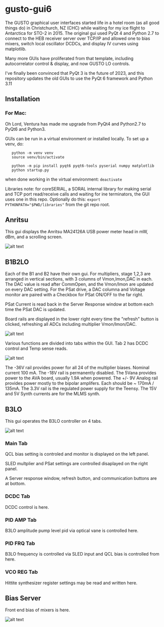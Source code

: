 # gusto-gui6
The GUSTO graphical user interfaces started life in a hotel room (as all good things do) in Christchurch, NZ (CHC) while waiting for my ice flight to Antarctica for STO-2 in 2015.  The original gui used PyQt 4 and Python 2.7 to connect to the HEB receiver server over TCP/IP and allowed one to bias mixers, switch local oscillator DCDCs, and display IV curves using matplotlib.

Many more GUIs have proliferated from that template, including autocorrelator control & display, and now GUSTO LO controls.

I've finally been convinced that PyQt 3 is the future of 2023, and this repository updates the old GUIs to use the PyQt 6 framework and Python 3.11

## Installation
### For Mac:
Oh Lord, Ventura has made me upgrade from PyQt4 and Python2.7 to PyQt6 and Python3.

GUIs can be run in a virtual environment or installed locally.  To set up a venv, do:
```
   python -m venv venv
   source venv/bin/activate

   python -m pip install pyqt6 pyqt6-tools pyserial numpy matplotlib
   python startup.py
```

when done working in the virtual environment: `deactivate`

Libraries note:
   for coreSERIAL, a SORAL internal library for making serial and TCP port read/receive calls and waiting for ine terminators, the GUI uses one in this repo.  Optionally do this: `export PYTHONPATH="$PWD/libraries"` from the git repo root.

## Anritsu
This gui displays the Anritsu MA24126A USB power meter head in mW, dBm, and a scrolling screen.

![alt text](https://github.com/abegyoung/gusto-gui6/blob/main/images/meter.jpg?raw=true)

## B1B2LO
Each of the B1 and B2 have their own gui.  For multipliers, stage 1,2,3 are arranged in vertical sections, with 3 columns of Vmon,Imon,DAC in each.  The DAC value is read after CommOpen, and the Vmon/Imon are updated on every DAC setting.  For the PSat drive, a DAC columna and Voltage monitor are paired with a Checkbox for PSat ON/OFF to the far right.

PSat Current is read back in the Server Response window at bottom each time the PSat DAC is updated.

Board rails are displayed in the lower right every time the "refresh" button is clicked, refreshing all ADCs including multiplier Vmon/Imon/DAC.

![alt text](https://github.com/abegyoung/gusto-gui6/blob/main/images/B1B2LO.jpg?raw=true)

Various functions are divided into tabs within the GUI.  Tab 2 has DCDC control and Temp sense reads.

![alt text](https://github.com/abegyoung/gusto-gui6/blob/main/images/B1B2LO_Tab2.jpg?raw=true)

The -36V rail provides power for all 24 of the multiplier biases.  Nominal current 100 mA.
The -18V rail is permanently disabled.
The 5Vana provides power to the AVA board, usually 1.9A when powered.
The +/- 9V Analog rail provides power mostly to the bipolar amplifers. Each should be ~ 170mA / 135mA.
The 3.3V rail is the regulated power supply for the Teensy.
The 15V and 5V Synth currents are for the MLMS synth.

## B3LO
This gui operates the B3LO controller on 4 tabs.

![alt text](https://github.com/abegyoung/gusto-gui6/blob/main/images/B3LO_mainTab.jpg?raw=true)

### Main Tab 
QCL bias setting is controled and monitor is displayed on the left panel.

SLED multplier and PSat settings are controlled disaplayed on the right panel.

A Server response window, refresh button, and communication buttons are at bottom.

### DCDC Tab
DCDC control is here.

### PID AMP Tab
B3LO amplitude pump level pid via optical vane is controlled here.

### PID FRQ Tab
B3LO frequency is controlled via SLED input and QCL bias is controlled from here.

### VCO REG Tab
Hittite synthesizer register settings may be read and written here.

## Bias Server
Front end bias of mixers is here.

![alt text](https://github.com/abegyoung/gusto-gui6/blob/main/images/BiasServer.jpg?raw=true)
